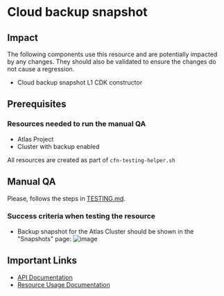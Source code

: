 # Cloud backup snapshot

## Impact 
The following components use this resource and are potentially impacted by any changes. They should also be validated to ensure the changes do not cause a regression.
 - Cloud backup snapshot L1 CDK constructor


## Prerequisites 
### Resources needed to run the manual QA
- Atlas Project
- Cluster with backup enabled



All resources are created as part of `cfn-testing-helper.sh`

## Manual QA
Please, follows the steps in [TESTING.md](../../../TESTING.md.md).


### Success criteria when testing the resource
- Backup snapshot for the Atlas Cluster should be shown in the "Snapshots" page:
![image](https://user-images.githubusercontent.com/5663078/227233348-ea32d93a-bfc6-468a-b111-fb12bc0a50ec.png)


## Important Links
- [API Documentation](https://www.mongodb.com/docs/atlas/reference/api-resources-spec/#tag/Cloud-Backups-Schedule)
- [Resource Usage Documentation](https://www.mongodb.com/docs/atlas/backup/cloud-backup/restore-from-snapshot/)